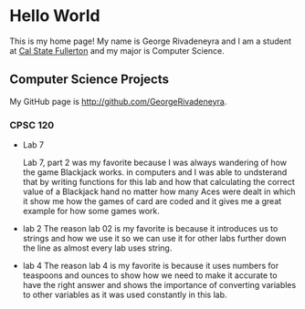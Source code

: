# Hello World

This is my home page! My name is George Rivadeneyra and I am a student at [Cal State Fullerton](http://www.fullerton.edu/) and my major is Computer Science.

## Computer Science Projects

My GitHub page is http://github.com/GeorgeRivadeneyra.

### CPSC 120
* Lab 7

    Lab 7, part 2 was my favorite because I was always wandering of how the game 
    Blackjack works. in computers and I was able to undsterand that by writing functions for this lab and how
    that calculating the correct value of a Blackjack hand no matter how many
    Aces were dealt in which it show me how the games of card are coded and it gives me a great example for how some games work.
* lab 2
    The reason lab 02 is my favorite is because it introduces us to strings and how we use it so we can use it for other labs 
    further down the line as almost every lab uses string.
* lab 4
    The reason lab 4 is my favorite is because it uses numbers for teaspoons 
    and ounces to show how we need to make it accurate to have the right answer 
    and shows the importance of converting variables to other variables as it was used constantly in this lab.  